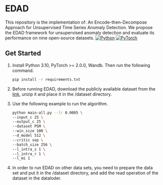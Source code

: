 # EDAD
This repository is the implementation of: An Encode-then-Decompose Approach for Unsupervised Time
Series Anomaly Detection. We propose the EDAD framework for unsupervised anomaly detection and evaluate its performance on nine open-source datasets.
  [![Python](https://img.shields.io/badge/Python-3.8%2B-blue)](https://www.python.org/)  [![PyTorch](https://img.shields.io/badge/PyTorch-2.4.1-blue)](https://pytorch.org/) 

## Get Started

1. Install Python 3.10, PyTorch >= 2.0.0, Wandb. Then run the following command.
    ```bash
    pip install -r requirements.txt
    ```

2. Before running EDAD, download the publicly available dataset from the [link](https://1drv.ms/f/s!AkhEmCUtJamUobN469La8ZF0d4Sbyw?e=cQcrut), unzip it and place it in the /dataset directory.


4. Use the following example to run the algorithm. 

    ```bash
    python main-all.py --lr 0.0005 \
    --input_c 25 \
    --output_c 25 \
    --dataset PSM \
    --win_size 100 \
    --d_model 512 \
    --critic sep \
    --batch_size 256 \
    --l_intra_s 1 \
    --l_intra_r 1 \
    --l_mi 1 
    ```

5. In order to run EDAD on other data sets, you need to prepare the data set and put it in the /dataset directory, and add the read operation of the dataset in the dataloder.

